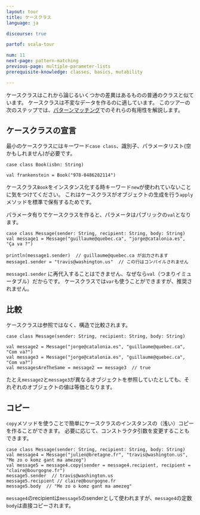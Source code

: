 ```yaml
---
layout: tour
title: ケースクラス
language: ja

discourse: true

partof: scala-tour

num: 11
next-page: pattern-matching
previous-page: multiple-parameter-lists
prerequisite-knowledge: classes, basics, mutability

---
```


ケースクラスはこれから論じるいくつかの差異はあるものの普通のクラスと似ています。
ケースクラスは不変なデータを作るのに適しています。
このツアーの次のステップでは、[パターンマッチング](pattern-matching.html)でのそれらの有用性を解説します。

## ケースクラスの宣言

最小のケースクラスにはキーワード`case class`、識別子、パラメータリスト(空かもしれません)が必要です。
```tut
case class Book(isbn: String)

val frankenstein = Book("978-0486282114")
```
ケースクラス`Book`をインスタンス化する時キーワード`new`が使われていないことに気をつけてください。
これはケースクラスがオブジェクトの生成を行う`apply`メソッドを標準で保有するためです。

パラメータ有りでケースクラスを作ると、パラメータはパブリックの`val`となります。
```
case class Message(sender: String, recipient: String, body: String)
val message1 = Message("guillaume@quebec.ca", "jorge@catalonia.es", "Ça va ?")

println(message1.sender)  // guillaume@quebec.ca が出力されます
message1.sender = "travis@washington.us"  // この行はコンパイルされません
```
`message1.sender` に再代入することはできません、なぜなら`val`（つまりイミュータブル）だからです。
ケースクラスでは`var`も使うことができますが、推奨されません。

## 比較
ケースクラスは参照ではなく、構造で比較されます。
```
case class Message(sender: String, recipient: String, body: String)

val message2 = Message("jorge@catalonia.es", "guillaume@quebec.ca", "Com va?")
val message3 = Message("jorge@catalonia.es", "guillaume@quebec.ca", "Com va?")
val messagesAreTheSame = message2 == message3  // true
```
たとえ`message2`と`message3`が異なるオブジェクトを参照していたとしても、それぞれのオブジェクトの値は等価となります。

## コピー
`copy`メソッドを使うことで簡単にケースクラスのインスタンスの（浅い）コピーを作ることができます。
必要に応じて、コンストラクタ引数を変更することもできます。
```
case class Message(sender: String, recipient: String, body: String)
val message4 = Message("julien@bretagne.fr", "travis@washington.us", "Me zo o komz gant ma amezeg")
val message5 = message4.copy(sender = message4.recipient, recipient = "claire@bourgogne.fr")
message5.sender  // travis@washington.us
message5.recipient // claire@bourgogne.fr
message5.body  // "Me zo o komz gant ma amezeg"
```
`message4`のrecipientは`message5`のsenderとして使われますが、`message4`の定数`body`は直接コピーされます。

